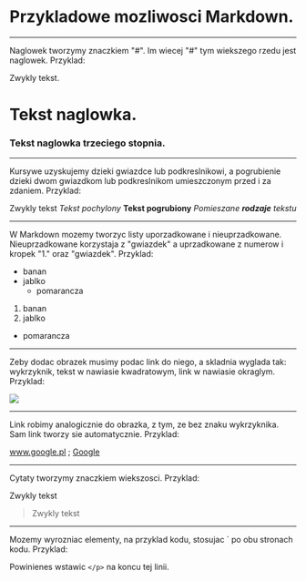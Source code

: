 # Przykladowe mozliwosci Markdown.

----------------------------------------

Naglowek tworzymy znaczkiem "#". Im wiecej "#" tym wiekszego rzedu jest naglowek. Przyklad:

Zwykly tekst.
# Tekst naglowka.
### Tekst naglowka trzeciego stopnia.

----------------------------------------

Kursywe uzyskujemy dzieki gwiazdce lub podkreslnikowi, a pogrubienie dzieki dwom gwiazdkom lub podkreslnikom umieszczonym przed i za zdaniem. Przyklad:

Zwykly tekst
*Tekst pochylony*
**Tekst pogrubiony**
*Pomieszane __rodzaje__ tekstu*

----------------------------------------

W Markdown mozemy tworzyc listy uporzadkowane i nieuprzadkowane. Nieuprzadkowane korzystaja z "gwiazdek" a uprzadkowane z numerow i kropek "1." oraz "gwiazdek". Przyklad:

* banan
* jablko
  * pomarancza

1. banan
2. jablko
 * pomarancza

----------------------------------------

Zeby dodac obrazek musimy podac link do niego, a skladnia wyglada tak: wykrzyknik, tekst w nawiasie kwadratowym, link w nawiasie okraglym. Przyklad:

![](http://upload.wikimedia.org/wikipedia/pt/e/e1/Logo_Windows_Media_Center-pt.PNG)

----------------------------------------

Link robimy analogicznie do obrazka, z tym, ze bez znaku wykrzyknika. Sam link tworzy sie automatycznie. Przyklad:

www.google.pl ; [Google](https://www.google.pl/)

----------------------------------------

Cytaty tworzymy znaczkiem wiekszosci. Przyklad:

Zwykly tekst
> Zwykly tekst

----------------------------------------

Mozemy wyrozniac elementy, na przyklad kodu, stosujac ` po obu stronach kodu. Przyklad:

Powinienes wstawic `</p>` na koncu tej linii.

